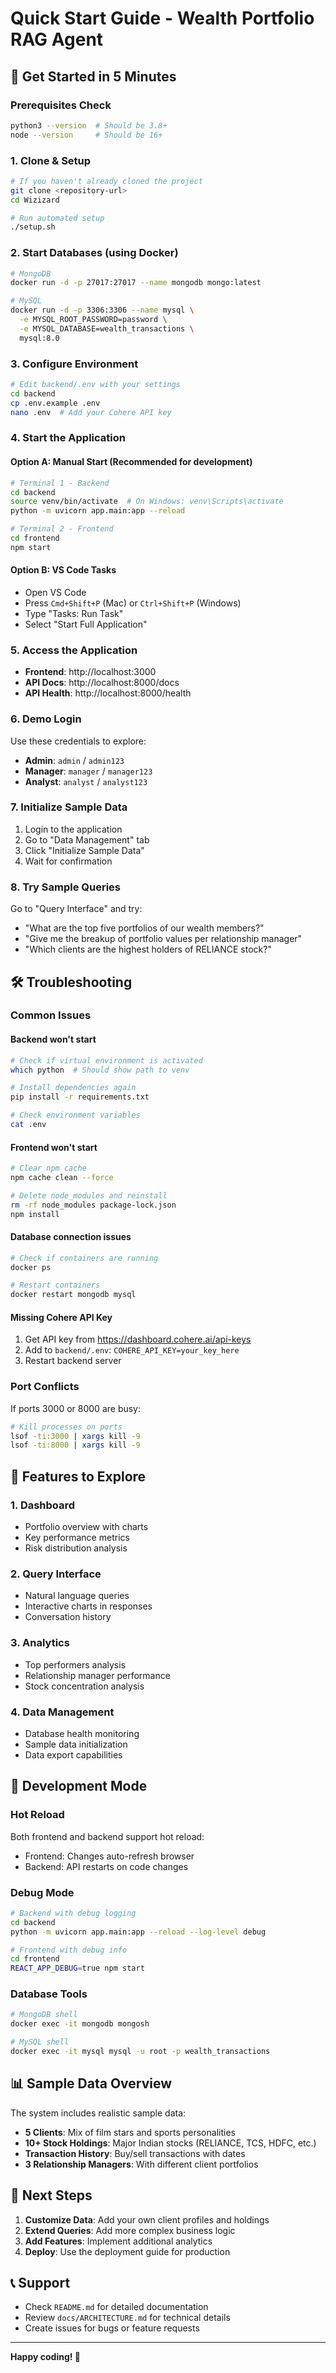 # Quick Start Guide - Wealth Portfolio RAG Agent

## 🚀 Get Started in 5 Minutes

### Prerequisites Check
```bash
python3 --version  # Should be 3.8+
node --version     # Should be 16+
```

### 1. Clone & Setup
```bash
# If you haven't already cloned the project
git clone <repository-url>
cd Wizizard

# Run automated setup
./setup.sh
```

### 2. Start Databases (using Docker)
```bash
# MongoDB
docker run -d -p 27017:27017 --name mongodb mongo:latest

# MySQL
docker run -d -p 3306:3306 --name mysql \
  -e MYSQL_ROOT_PASSWORD=password \
  -e MYSQL_DATABASE=wealth_transactions \
  mysql:8.0
```

### 3. Configure Environment
```bash
# Edit backend/.env with your settings
cd backend
cp .env.example .env
nano .env  # Add your Cohere API key
```

### 4. Start the Application

#### Option A: Manual Start (Recommended for development)
```bash
# Terminal 1 - Backend
cd backend
source venv/bin/activate  # On Windows: venv\Scripts\activate
python -m uvicorn app.main:app --reload

# Terminal 2 - Frontend  
cd frontend
npm start
```

#### Option B: VS Code Tasks
- Open VS Code
- Press `Cmd+Shift+P` (Mac) or `Ctrl+Shift+P` (Windows)
- Type "Tasks: Run Task"
- Select "Start Full Application"

### 5. Access the Application
- **Frontend**: http://localhost:3000
- **API Docs**: http://localhost:8000/docs
- **API Health**: http://localhost:8000/health

### 6. Demo Login
Use these credentials to explore:
- **Admin**: `admin` / `admin123`
- **Manager**: `manager` / `manager123`  
- **Analyst**: `analyst` / `analyst123`

### 7. Initialize Sample Data
1. Login to the application
2. Go to "Data Management" tab
3. Click "Initialize Sample Data"
4. Wait for confirmation

### 8. Try Sample Queries
Go to "Query Interface" and try:
- "What are the top five portfolios of our wealth members?"
- "Give me the breakup of portfolio values per relationship manager"
- "Which clients are the highest holders of RELIANCE stock?"

## 🛠️ Troubleshooting

### Common Issues

#### Backend won't start
```bash
# Check if virtual environment is activated
which python  # Should show path to venv

# Install dependencies again
pip install -r requirements.txt

# Check environment variables
cat .env
```

#### Frontend won't start
```bash
# Clear npm cache
npm cache clean --force

# Delete node_modules and reinstall
rm -rf node_modules package-lock.json
npm install
```

#### Database connection issues
```bash
# Check if containers are running
docker ps

# Restart containers
docker restart mongodb mysql
```

#### Missing Cohere API Key
1. Get API key from https://dashboard.cohere.ai/api-keys
2. Add to `backend/.env`: `COHERE_API_KEY=your_key_here`
3. Restart backend server

### Port Conflicts
If ports 3000 or 8000 are busy:
```bash
# Kill processes on ports
lsof -ti:3000 | xargs kill -9
lsof -ti:8000 | xargs kill -9
```

## 📱 Features to Explore

### 1. Dashboard
- Portfolio overview with charts
- Key performance metrics
- Risk distribution analysis

### 2. Query Interface
- Natural language queries
- Interactive charts in responses
- Conversation history

### 3. Analytics
- Top performers analysis
- Relationship manager performance
- Stock concentration analysis

### 4. Data Management
- Database health monitoring
- Sample data initialization
- Data export capabilities

## 🔧 Development Mode

### Hot Reload
Both frontend and backend support hot reload:
- Frontend: Changes auto-refresh browser
- Backend: API restarts on code changes

### Debug Mode
```bash
# Backend with debug logging
cd backend
python -m uvicorn app.main:app --reload --log-level debug

# Frontend with debug info
cd frontend
REACT_APP_DEBUG=true npm start
```

### Database Tools
```bash
# MongoDB shell
docker exec -it mongodb mongosh

# MySQL shell  
docker exec -it mysql mysql -u root -p wealth_transactions
```

## 📊 Sample Data Overview

The system includes realistic sample data:
- **5 Clients**: Mix of film stars and sports personalities
- **10+ Stock Holdings**: Major Indian stocks (RELIANCE, TCS, HDFC, etc.)
- **Transaction History**: Buy/sell transactions with dates
- **3 Relationship Managers**: With different client portfolios

## 🎯 Next Steps

1. **Customize Data**: Add your own client profiles and holdings
2. **Extend Queries**: Add more complex business logic
3. **Add Features**: Implement additional analytics
4. **Deploy**: Use the deployment guide for production

## 📞 Support

- Check `README.md` for detailed documentation
- Review `docs/ARCHITECTURE.md` for technical details
- Create issues for bugs or feature requests

---
**Happy coding! 🚀**
